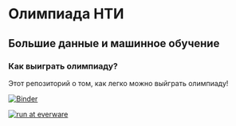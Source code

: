 # Олимпиада НТИ
## Большие данные и машинное обучение
### Как выиграть олимпиаду?

Этот репозиторий о том, как легко можно выйграть олимпиаду!

[![Binder](http://mybinder.org/badge.svg)](http://mybinder.org:/repo/xenx/nti)

[![run at everware](https://img.shields.io/badge/run%20me-@everware-blue.svg?style=flat)](https://everware.rep.school.yandex.net/hub/oauth_login?repourl=https://github.com/xenx/nti)
